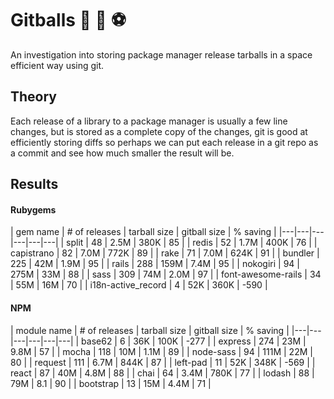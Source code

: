 # Gitballs :8ball: :basketball: :soccer:

An investigation into storing package manager release tarballs in a space efficient way using git.

## Theory

Each release of a library to a package manager is usually a few line changes, but is stored as a complete copy of the changes, git is good at efficiently storing diffs so perhaps we can put each release in a git repo as a commit and see how much smaller the result will be.

## Results

#### Rubygems

| gem name | # of releases | tarball size  | gitball size | % saving |
|---|---|---|---|---|---|
| split | 48 | 2.5M | 380K | 85 |
| redis | 52 | 1.7M | 400K | 76 |
| capistrano | 82 | 7.0M | 772K | 89 |
| rake | 71 | 7.0M | 624K | 91 |
| bundler | 225 | 42M | 1.9M | 95 |
| rails | 288 | 159M | 7.4M | 95 |
| nokogiri | 94 | 275M | 33M | 88 |
| sass | 309 | 74M | 2.0M | 97 |
| font-awesome-rails | 34 | 55M | 16M | 70 |
| i18n-active_record | 4 | 52K | 360K | -590 |

#### NPM

| module name | # of releases | tarball size  | gitball size | % saving |
|---|---|---|---|---|---|
| base62 | 6 | 36K | 100K | -277 |
| express | 274 | 23M | 9.8M | 57 |
| mocha | 118 | 10M | 1.1M | 89 |
| node-sass | 94 | 111M | 22M | 80 |
| request | 111 | 6.7M | 844K | 87 |
| left-pad | 11 | 52K | 348K | -569 |
| react | 87 | 40M | 4.8M | 88 |
| chai | 64 | 3.4M | 780K | 77 |
| lodash | 88 | 79M | 8.1 | 90 |
| bootstrap | 13 | 15M | 4.4M | 71 |
